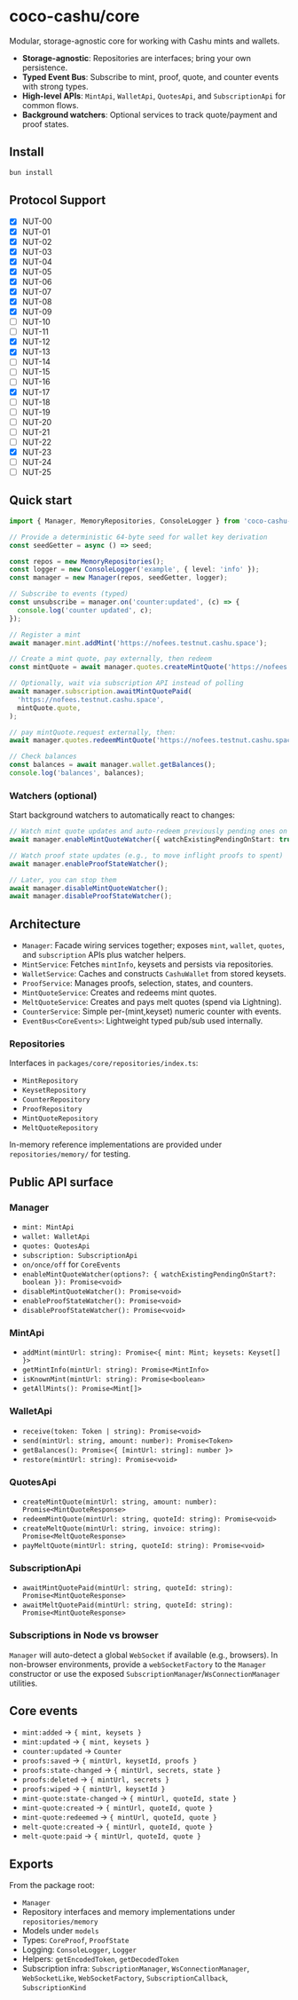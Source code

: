 # coco-cashu/core

Modular, storage-agnostic core for working with Cashu mints and wallets.

- **Storage-agnostic**: Repositories are interfaces; bring your own persistence.
- **Typed Event Bus**: Subscribe to mint, proof, quote, and counter events with strong types.
- **High-level APIs**: `MintApi`, `WalletApi`, `QuotesApi`, and `SubscriptionApi` for common flows.
- **Background watchers**: Optional services to track quote/payment and proof states.

## Install

```bash
bun install
```

## Protocol Support

- [x] NUT-00
- [x] NUT-01
- [x] NUT-02
- [x] NUT-03
- [x] NUT-04
- [x] NUT-05
- [x] NUT-06
- [x] NUT-07
- [x] NUT-08
- [x] NUT-09
- [ ] NUT-10
- [ ] NUT-11
- [x] NUT-12
- [x] NUT-13
- [ ] NUT-14
- [ ] NUT-15
- [ ] NUT-16
- [x] NUT-17
- [ ] NUT-18
- [ ] NUT-19
- [ ] NUT-20
- [ ] NUT-21
- [ ] NUT-22
- [x] NUT-23
- [ ] NUT-24
- [ ] NUT-25

## Quick start

```ts
import { Manager, MemoryRepositories, ConsoleLogger } from 'coco-cashu-core';

// Provide a deterministic 64-byte seed for wallet key derivation
const seedGetter = async () => seed;

const repos = new MemoryRepositories();
const logger = new ConsoleLogger('example', { level: 'info' });
const manager = new Manager(repos, seedGetter, logger);

// Subscribe to events (typed)
const unsubscribe = manager.on('counter:updated', (c) => {
  console.log('counter updated', c);
});

// Register a mint
await manager.mint.addMint('https://nofees.testnut.cashu.space');

// Create a mint quote, pay externally, then redeem
const mintQuote = await manager.quotes.createMintQuote('https://nofees.testnut.cashu.space', 100);

// Optionally, wait via subscription API instead of polling
await manager.subscription.awaitMintQuotePaid(
  'https://nofees.testnut.cashu.space',
  mintQuote.quote,
);

// pay mintQuote.request externally, then:
await manager.quotes.redeemMintQuote('https://nofees.testnut.cashu.space', mintQuote.quote);

// Check balances
const balances = await manager.wallet.getBalances();
console.log('balances', balances);
```

### Watchers (optional)

Start background watchers to automatically react to changes:

```ts
// Watch mint quote updates and auto-redeem previously pending ones on start (default true)
await manager.enableMintQuoteWatcher({ watchExistingPendingOnStart: true });

// Watch proof state updates (e.g., to move inflight proofs to spent)
await manager.enableProofStateWatcher();

// Later, you can stop them
await manager.disableMintQuoteWatcher();
await manager.disableProofStateWatcher();
```

## Architecture

- `Manager`: Facade wiring services together; exposes `mint`, `wallet`, `quotes`, and `subscription` APIs plus watcher helpers.
- `MintService`: Fetches `mintInfo`, keysets and persists via repositories.
- `WalletService`: Caches and constructs `CashuWallet` from stored keysets.
- `ProofService`: Manages proofs, selection, states, and counters.
- `MintQuoteService`: Creates and redeems mint quotes.
- `MeltQuoteService`: Creates and pays melt quotes (spend via Lightning).
- `CounterService`: Simple per-(mint,keyset) numeric counter with events.
- `EventBus<CoreEvents>`: Lightweight typed pub/sub used internally.

### Repositories

Interfaces in `packages/core/repositories/index.ts`:

- `MintRepository`
- `KeysetRepository`
- `CounterRepository`
- `ProofRepository`
- `MintQuoteRepository`
- `MeltQuoteRepository`

In-memory reference implementations are provided under `repositories/memory/` for testing.

## Public API surface

### Manager

- `mint: MintApi`
- `wallet: WalletApi`
- `quotes: QuotesApi`
- `subscription: SubscriptionApi`
- `on/once/off` for `CoreEvents`
- `enableMintQuoteWatcher(options?: { watchExistingPendingOnStart?: boolean }): Promise<void>`
- `disableMintQuoteWatcher(): Promise<void>`
- `enableProofStateWatcher(): Promise<void>`
- `disableProofStateWatcher(): Promise<void>`

### MintApi

- `addMint(mintUrl: string): Promise<{ mint: Mint; keysets: Keyset[] }>`
- `getMintInfo(mintUrl: string): Promise<MintInfo>`
- `isKnownMint(mintUrl: string): Promise<boolean>`
- `getAllMints(): Promise<Mint[]>`

### WalletApi

- `receive(token: Token | string): Promise<void>`
- `send(mintUrl: string, amount: number): Promise<Token>`
- `getBalances(): Promise<{ [mintUrl: string]: number }>`
- `restore(mintUrl: string): Promise<void>`

### QuotesApi

- `createMintQuote(mintUrl: string, amount: number): Promise<MintQuoteResponse>`
- `redeemMintQuote(mintUrl: string, quoteId: string): Promise<void>`
- `createMeltQuote(mintUrl: string, invoice: string): Promise<MeltQuoteResponse>`
- `payMeltQuote(mintUrl: string, quoteId: string): Promise<void>`

### SubscriptionApi

- `awaitMintQuotePaid(mintUrl: string, quoteId: string): Promise<MintQuoteResponse>`
- `awaitMeltQuotePaid(mintUrl: string, quoteId: string): Promise<MintQuoteResponse>`

### Subscriptions in Node vs browser

`Manager` will auto-detect a global `WebSocket` if available (e.g., browsers). In non-browser environments, provide a `webSocketFactory` to the `Manager` constructor or use the exposed `SubscriptionManager`/`WsConnectionManager` utilities.

## Core events

- `mint:added` → `{ mint, keysets }`
- `mint:updated` → `{ mint, keysets }`
- `counter:updated` → `Counter`
- `proofs:saved` → `{ mintUrl, keysetId, proofs }`
- `proofs:state-changed` → `{ mintUrl, secrets, state }`
- `proofs:deleted` → `{ mintUrl, secrets }`
- `proofs:wiped` → `{ mintUrl, keysetId }`
- `mint-quote:state-changed` → `{ mintUrl, quoteId, state }`
- `mint-quote:created` → `{ mintUrl, quoteId, quote }`
- `mint-quote:redeemed` → `{ mintUrl, quoteId, quote }`
- `melt-quote:created` → `{ mintUrl, quoteId, quote }`
- `melt-quote:paid` → `{ mintUrl, quoteId, quote }`

## Exports

From the package root:

- `Manager`
- Repository interfaces and memory implementations under `repositories/memory`
- Models under `models`
- Types: `CoreProof`, `ProofState`
- Logging: `ConsoleLogger`, `Logger`
- Helpers: `getEncodedToken`, `getDecodedToken`
- Subscription infra: `SubscriptionManager`, `WsConnectionManager`, `WebSocketLike`, `WebSocketFactory`, `SubscriptionCallback`, `SubscriptionKind`
